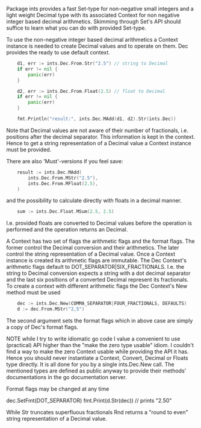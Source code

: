 Package ints provides a fast Set-type for non-negative small
integers and a light weight Decimal type with its associated
Context for non negative integer based decimal arithmetics.
Skimming through Set's API should suffice to learn what you
can do with provided Set-type.

To use the non-negative integer based decimal arithmetics a
Context instance is needed to create Decimal values and
to operate on them.  Dec provides the ready to use default
context.

```go
    d1, err := ints.Dec.From.Str("2.5") // string to Decimal
    if err != nil {
        panic(err)
    }

    d2, err := ints.Dec.From.Float(2.5) // float to Decimal
    if err != nil {
        panic(err)
    }

    fmt.Println("result:", ints.Dec.MAdd(d1, d2).Str(ints.Dec))
```


Note that Decimal values are not aware of their number of fractionals,
i.e. positions after the decimal separator.  This information is kept in
the context.  Hence to get a string representation of a Decimal value a
Context instance must be provided.

There are also 'Must'-versions if you feel save:

```go
    result := ints.Dec.MAdd(
        ints.Dec.From.MStr("2.5"),
        ints.Dec.From.MFloat(2.5),
    )
```

and the possibility to calculate directly with floats in a decimal
manner.

```go
    sum := ints.Dec.Float.MSum(2.5, 2.5)
```

I.e. provided floats are converted to Decimal values before
the operation is performed and the operation returns an
Decimal.

A Context has two set of flags the arithmetic flags and the format
flags.  The former control the Decimal conversion and their
arithmetics.  The later control the string representation of a
Decimal value.  Once a Context instance is created its arithmetic
flags are immutable.  The Dec Context's arithmetic flags default to
DOT_SEPARATOR|SIX_FRACTIONALS.  I.e. the string to Decimal
conversion expects a string with a dot decimal separator and the last
six positions of a converted Decimal represent its fractionals.  To
create a context with different arithmetic flags the Dec Context's
New method must be used

```go
    dec := ints.Dec.New(COMMA_SEPARATOR|FOUR_FRACTIONALS, DEFAULTS)
    d := dec.From.MStr("2,5")
```

The second argument sets the format flags which in above case are
simply a copy of Dec's format flags.

NOTE while I try to write idiomatic go code I value a convenient to
use (practical) API higher than the "make the zero type usable"
idiom.  I couldn't find a way to make the zero Context usable while
providing the API it has.  Hence you should never instantiate a
Context, Convert, Decimal or Floats type directly.  It is all
done for you by a single ints.Dec.New call.  The mentioned types are
defined as public anyway to provide their methods' documentations in
the go documentation server.

Format flags may be changed at any time

dec.SetFmt(DOT_SEPARATOR)
fmt.Print(d.Str(dec)) // prints "2.50"

While Str truncates superfluous fractionals Rnd returns a "round to
even" string representation of a Decimal value.
